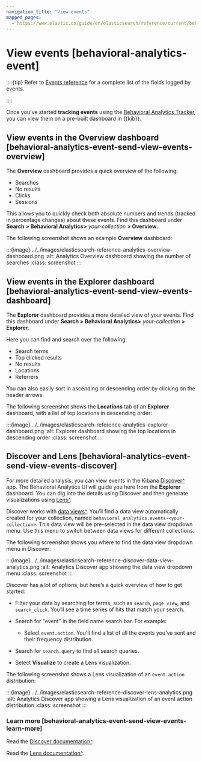 ```yaml
---
navigation_title: "View events"
mapped_pages:
  - https://www.elastic.co/guide/en/elasticsearch/reference/current/behavioral-analytics-event.html
---
```




# View events [behavioral-analytics-event]


::::{tip}
Refer to [Events reference](behavioral-analytics-event-reference.md) for a complete list of the fields logged by events.

::::


Once you’ve started **tracking events** using the [Behavioral Analytics Tracker](https://github.com/elastic/behavioral-analytics-tracker/tree/main#readme), you can view them on a pre-built dashboard in {{kib}}.


## View events in the Overview dashboard [behavioral-analytics-event-send-view-events-overview]

The **Overview** dashboard provides a quick overview of the following:

* Searches
* No results
* Clicks
* Sessions

This allows you to quickly check both absolute numbers and trends (tracked in percentage changes) about these events. Find this dashboard under **Search > Behavioral Analytics>** *your-collection* **> Overview**.

The following screenshot shows an example **Overview** dashboard:

:::{image} ../../images/elasticsearch-reference-analytics-overview-dashboard.png
:alt: Analytics Overview dashboard showing the number of searches
:class: screenshot
:::


## View events in the Explorer dashboard [behavioral-analytics-event-send-view-events-dashboard]

The **Explorer** dashboard provides a more detailed view of your events. Find this dashboard under **Search > Behavioral Analytics>** *your-collection* **> Explorer**.

Here you can find and search over the following:

* Search terms
* Top clicked results
* No results
* Locations
* Referrers

You can also easily sort in ascending or descending order by clicking on the header arrows.

The following screenshot shows the **Locations** tab of an **Explorer** dashboard, with a list of top locations in descending order:

:::{image} ../../images/elasticsearch-reference-analytics-explorer-dashboard.png
:alt: Explorer dashboard showing the top locations in descending order
:class: screenshot
:::


## Discover and Lens [behavioral-analytics-event-send-view-events-discover]

For more detailed analysis, you can view events in the Kibana [Discover^](../../../explore-analyze/discover.md) app. The Behavioral Analytics UI will guide you here from the **Explorer** dashboard. You can dig into the details using Discover and then generate visualizations using [Lens^](../../../explore-analyze/visualize/lens.md).

Discover works with [data views^](../../../explore-analyze/find-and-organize/data-views.md). You’ll find a data view automatically created for your collection, named `behavioral_analytics.events-<your-collection>`. This data view will be pre-selected in the data view dropdown menu. Use this menu to switch between data views for different collections.

The following screenshot shows you where to find the data view dropdown menu in Discover:

:::{image} ../../images/elasticsearch-reference-discover-data-view-analytics.png
:alt: Analytics Discover app showing the data view dropdown menu
:class: screenshot
:::

Discover has a lot of options, but here’s a quick overview of how to get started:

* Filter your data by searching for terms, such as `search`, `page_view`, and `search_click`. You’ll see a time series of hits that match your search.
* Search for "event" in the field name search bar. For example:

    * Select `event.action`. You’ll find a list of all the events you’ve sent and their frequency distribution.

* Search for `search.query` to find all search queries.
* Select **Visualize** to create a Lens visualization.

The following screenshot shows a Lens visualization of an `event.action` distribution:

:::{image} ../../images/elasticsearch-reference-discover-lens-analytics.png
:alt: Analytics Discover app showing a Lens visualization of an event action distribution
:class: screenshot
:::


### Learn more [behavioral-analytics-event-send-view-events-learn-more]

Read the [Discover documentation^](../../../explore-analyze/discover.md).

Read the [Lens documentation^](../../../explore-analyze/visualize/lens.md).

